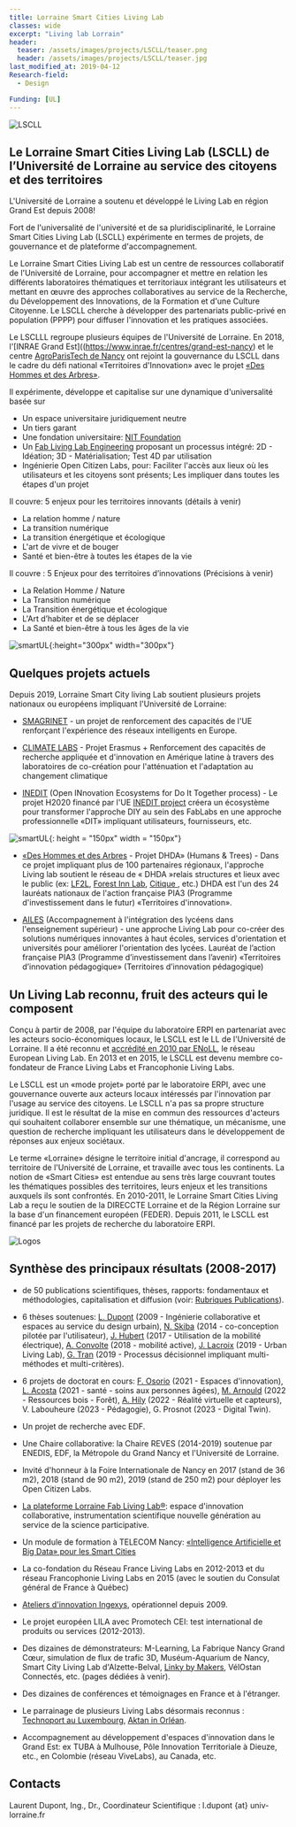 ```yaml
---
title: Lorraine Smart Cities Living Lab
classes: wide
excerpt: "Living lab Lorrain"
header:
  teaser: /assets/images/projects/LSCLL/teaser.png
  header: /assets/images/projects/LSCLL/teaser.jpg
last_modified_at: 2019-04-12
Research-field:
  - Design

Funding: [UL]    
---
```

![LSCLL](/assets/images/projects/LSCLL/bandeau.png)

## Le Lorraine Smart Cities Living Lab (LSCLL) de l’Université de Lorraine au service des citoyens et des territoires

L'Université de Lorraine a soutenu et développé le Living Lab en région Grand Est depuis 2008!  

Fort de l'universalité de l'université et de sa pluridisciplinarité, le Lorraine Smart Cities Living Lab (LSCLL) expérimente en termes de projets, de gouvernance et de plateforme d'accompagnement.  

Le Lorraine Smart Cities Living Lab est un centre de ressources collaboratif de l'Université de Lorraine, pour accompagner et mettre en relation les différents laboratoires thématiques et territoriaux intégrant les utilisateurs et mettant en œuvre des approches collaboratives au service de la Recherche, du Développement des Innovations, de la Formation et d'une Culture Citoyenne. Le LSCLL cherche à développer des partenariats public-privé en population (PPPP) pour diffuser l'innovation et les pratiques associées.

Le LSCLLL regroupe plusieurs équipes de l'Université de Lorraine. En 2018, l'[INRAE ​​Grand Est]((https://www.inrae.fr/centres/grand-est-nancy) et le centre [AgroParisTech de Nancy](http://www2.agroparistech.fr/Centre-de-Nancy-733.html) ont rejoint la gouvernance du LSCLL dans le cadre du défi national «Territoires d'Innovation» avec le projet [«Des Hommes et des Arbres»](https://www.deshommesetdesarbres.org/).

Il expérimente, développe et capitalise sur une dynamique d'universalité basée sur

+ Un espace universitaire juridiquement neutre
+ Un tiers garant
+ Une fondation universitaire: [NIT Foundation](http://fondation-nit.univ-lorraine.fr/)
+ Un [Fab Living Lab Engineering](http://lf2l.fr/concept/) proposant un processus intégré: 2D - Idéation; 3D - Matérialisation; Test 4D par utilisation
+ Ingénierie Open Citizen Labs, pour: Faciliter l'accès aux lieux où les utilisateurs et les citoyens sont présents; Les impliquer dans toutes les étapes d'un projet  

Il couvre: 5 enjeux pour les territoires innovants (détails à venir)

+ La relation homme / nature
+ La transition numérique
+ La transition énergétique et écologique
+ L'art de vivre et de bouger
+ Santé et bien-être à toutes les étapes de la vie

Il couvre : 5 Enjeux pour des territoires d’innovations (Précisions à venir)

* La Relation Homme / Nature
* La Transition numérique
* La Transition énergétique et écologique
* L'Art d’habiter et de se déplacer
* La Santé et bien-être à tous les âges de la vie  

![smartUL](/assets/images/projects/LSCLL/smartUL.png){:height="300px" width="300px"}  
## Quelques projets actuels 

Depuis 2019, Lorraine Smart City living Lab soutient plusieurs projets nationaux ou européens impliquant l'Université de Lorraine:
 
+ [SMAGRINET](https://www.smagrinet.eu/) - un projet de renforcement des capacités de l'UE renforçant l'expérience des réseaux intelligents en Europe.

+ [CLIMATE LABS](https://erpi.univ-lorraine.fr/projects/Climatelabs/) - Projet Erasmus + Renforcement des capacités de recherche appliquée et d'innovation en Amérique latine à travers des laboratoires de co-création pour l'atténuation et l'adaptation au changement climatique

+ [INEDIT](https://erpi.univ-lorraine.fr/projects/INEDIT/) (Open INnovation Ecosystems for Do It Together process) - Le projet H2020 financé par l'UE [INEDIT project](https://www.inedit-project.eu/project/) créera un écosystème pour transformer l'approche DIY au sein des FabLabs en une approche professionnelle «DIT» impliquant utilisateurs, fournisseurs, etc.


![smartUL](/assets/images/projects/LSCLL/marianne.png){: height = "150px" width = "150px"}
 
+ [«Des Hommes et des Arbres](https://www.deshommesetdesarbres.org/) - Projet DHDA» (Humans & Trees) - Dans ce projet impliquant plus de 100 partenaires régionaux, l'approche Living lab soutient le réseau de « DHDA »relais structures et lieux avec le public (ex: [LF2L](http://lf2l.fr/), [Forest Inn Lab](https://factuel.univ-lorraine.fr/node/13837), [Citique ](https://www.citique.fr/), etc.) DHDA est l'un des 24 lauréats nationaux de l'action française PIA3 (Programme d'investissement dans le futur) «Territoires d'innovation».  

+ [AILES](https://erpi.univ-lorraine.fr/projects/Ailes/) (Accompagnement à l'intégration des lycéens dans l'enseignement supérieur) - une approche Living Lab pour co-créer des solutions numériques innovantes à haut écoles, services d'orientation et universités pour améliorer l'orientation des lycées. Lauréat de l’action française PIA3 (Programme d’investissement dans l’avenir) «Territoires d’innovation pédagogique» (Territoires d’innovation pédagogique)

## Un Living Lab reconnu, fruit des acteurs qui le composent

Conçu à partir de 2008, par l'équipe du laboratoire ERPI en partenariat avec les acteurs socio-économiques locaux, le LSCLL est le LL de l'Université de Lorraine. Il a été reconnu et [accrédité en 2010 par ENoLL](https://enoll.org/network/living-labs/?livinglab=lorraine-smart-cities-living-lab), le réseau European Living Lab. En 2013 et en 2015, le LSCLL est devenu membre co-fondateur de France Living Labs et Francophonie Living Labs.

Le LSCLL est un «mode projet» porté par le laboratoire ERPI, avec une gouvernance ouverte aux acteurs locaux intéressés par l'innovation par l'usage au service des citoyens. Le LSCLL n'a pas sa propre structure juridique. Il est le résultat de la mise en commun des ressources d'acteurs qui souhaitent collaborer ensemble sur une thématique, un mécanisme, une question de recherche impliquant les utilisateurs dans le développement de réponses aux enjeux sociétaux.

Le terme «Lorraine» désigne le territoire initial d'ancrage, il correspond au territoire de l'Université de Lorraine, et travaille avec tous les continents.
La notion de «Smart Cities» est entendue au sens très large couvrant toutes les thématiques possibles des territoires, leurs enjeux et les transitions auxquels ils sont confrontés.
En 2010-2011, le Lorraine Smart Cities Living Lab a reçu le soutien de la DIRECCTE Lorraine et de la Région Lorraine sur la base d'un financement européen (FEDER). Depuis 2011, le LSCLL est financé par les projets de recherche du laboratoire ERPI.  

![Logos](/assets/images/projects/LSCLL/bandeaulogo.png)  


## Synthèse des principaux résultats (2008-2017)

+ de 50 publications scientifiques, thèses, rapports: fondamentaux et méthodologies, capitalisation et diffusion (voir: [Rubriques Publications](http://lf2l.fr/publications/)).  

+ 6 thèses soutenues: [L. Dupont](http://www.theses.fr/2009INPL069N) (2009 - Ingénierie collaborative et espaces au service du design urbain), [N. Skiba](http://www.theses.fr/2014LORR0027) (2014 - co-conception pilotée par l'utilisateur), [J. Hubert](http://www.theses.fr/2017LORR0083) (2017 - Utilisation de la mobilité électrique), [A. Convolte](http://www.theses.fr/2018LORR0243) (2018 - mobilité active), [J. Lacroix](http://www.theses.fr/2019LORR0185) (2019 - Urban Living Lab), [G. Tran](http://www.theses.fr/2019LORR0168) (2019 - Processus décisionnel impliquant multi-méthodes et multi-critères).  

+ 6 projets de doctorat en cours: [F. Osorio](https://erpi.univ-lorraine.fr/people/Ferney-Osorio/) (2021 - Espaces d'innovation), [L. Acosta](https://erpi.univ-lorraine.fr/people/Linda-Acosta/) (2021 - santé - soins aux personnes âgées), [M. Arnould](https://erpi.univ-lorraine.fr/people/Maxence-Arnould/) (2022 - Ressources bois - Forêt), [A. Hily](https://erpi.univ-lorraine.fr/people/Anaelle-Hily/) (2022 - Réalité virtuelle et capteurs), V. Labouheure (2023 - Pédagogie), G. Prosnot (2023 - Digital Twin).  

+ Un projet de recherche avec EDF.  

+ Une Chaire collaborative: la Chaire REVES (2014-2019) soutenue par ENEDIS, EDF, la Métropole du Grand Nancy et l'Université de Lorraine.  

+ Invité d'honneur à la Foire Internationale de Nancy en 2017 (stand de 36 m2), 2018 (stand de 90 m2), 2019 (stand de 250 m2) pour déployer les Open Citizen Labs. 

+ [La plateforme Lorraine Fab Living Lab®](https://www.lf2l.fr): espace d'innovation collaborative, instrumentation scientifique nouvelle génération au service de la science participative.

+ Un module de formation à TELECOM Nancy: [«Intelligence Artificielle et Big Data» pour les Smart Cities](http://iamd-mom.telecomnancy.univ-lorraine.fr/)

+ La co-fondation du Réseau France Living Labs en 2012-2013 et du réseau Francophonie Living Labs en 2015 (avec le soutien du Consulat général de France à Québec)  

+ [Ateliers d'innovation Ingexys](http://masterprojter.wixsite.com/lesaiu), opérationnel depuis 2009.  

+ Le projet européen LILA avec Promotech CEI: test international de produits ou services (2012-2013).  

+ Des dizaines de démonstrateurs: M-Learning, La Fabrique Nancy Grand Cœur, simulation de flux de trafic 3D, Muséum-Aquarium de Nancy, Smart City Living Lab d'Alzette-Belval, [Linky by Makers](http://linkybymakers.fr/en-anglais/), VélOstan Connectés, etc. (pages dédiées à venir).  

+ Des dizaines de conférences et témoignages en France et à l'étranger.  

+ Le parrainage de plusieurs Living Labs désormais reconnus : [Technoport au Luxembourg](https://enoll.org/network/living-labs/?livinglab=technoport-living-lab-luxembourg), [Aktan in Orléan](https://aktan.fr/living-lab/).  

+ Accompagnement au développement d'espaces d'innovation dans le Grand Est: ex TUBA à Mulhouse, Pôle Innovation Territoriale à Dieuze, etc., en Colombie (réseau ViveLabs), au Canada, etc.  


## Contacts

Laurent Dupont, Ing., Dr., Coordinateur Scientifique : l.dupont {at} univ-lorraine.fr